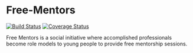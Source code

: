 # Free-Mentors
[![Build Status](https://travis-ci.org/Emeryherve/Free-Mentors.svg?branch=develop)](https://travis-ci.org/Emeryherve/Free-Mentors)  [![Coverage Status](https://coveralls.io/repos/github/Emeryherve/Free-Mentors/badge.svg?branch=develop)](https://coveralls.io/github/Emeryherve/Free-Mentors?branch=develop)

Free Mentors is a social initiative where accomplished professionals become role models to young people to provide free mentorship sessions.
